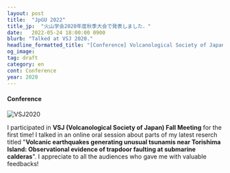 ```yaml
---
layout: post
title:  "JpGU 2022"
title_jp:  "火山学会2020年度秋季大会で発表しました．"
date:   2022-05-24 18:00:00 0900
blurb: "Talked at VSJ 2020."
headline_formatted_title: "[Conference] Volcanological Society of Japan: Fall Meeting 2020"
og_image:
tag: draft
category: en
cont: Conference
year: 2020
---
```


#### **Conference**

<p class="image_blog">
<img src="{{site.baseurl}}/assets/img/slide_title/201008_VSJ2020.png" alt="VSJ2020"/>
</p>

I participated in **VSJ (Volcanological Society of Japan) Fall Meeting** for the first time! I talked in an online oral session about parts of my latest reserch titled "**Volcanic earthquakes generating unusual tsunamis near Torishima Island: Observational evidence of trapdoor faulting at submarine calderas**". I appreciate to all the audiences who gave me with valuable feedbacks!

